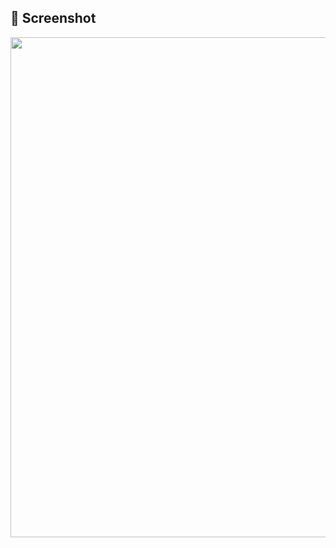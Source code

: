 <h2>📸 Screenshot</h2>
<img src="https://github.com/user-attachments/assets/48eaf6cb-7c9e-437e-b682-96fa617ae7fb" width="800" />
